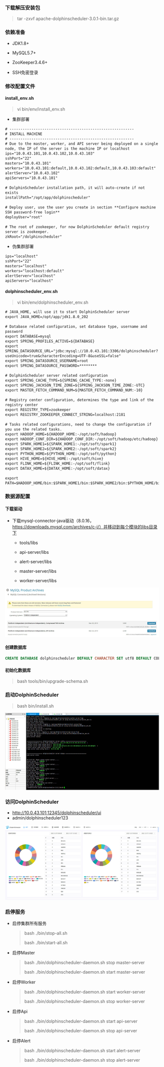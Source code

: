 ### 下载解压安装包

> tar -zxvf apache-dolphinscheduler-3.0.1-bin.tar.gz

### 依赖准备

- JDK1.8+

- MySQL5.7+

- ZooKeeper3.4.6+

- SSH免密登录

### 修改配置文件

#### install_env.sh

> vi bin/env/install_env.sh

- 集群部署

```shell
# ---------------------------------------------------------
# INSTALL MACHINE
# ---------------------------------------------------------
# Due to the master, worker, and API server being deployed on a single node, the IP of the server is the machine IP or localhost
ips="10.0.43.101,10.0.43.102,10.0.43.103"
sshPort="22"
masters="10.0.43.101"
workers="10.0.43.101:default,10.0.43.102:default,10.0.43.103:default"
alertServer="10.0.43.102"
apiServers="10.0.43.101"

# DolphinScheduler installation path, it will auto-create if not exists
installPath="/opt/app/dolphinscheduler"

# Deploy user, use the user you create in section **Configure machine SSH password-free login**
deployUser="root"

# The root of zookeeper, for now DolphinScheduler default registry server is zookeeper.
zkRoot="/dolphinscheduler"
```

- 伪集群部署

```shell
ips="localhost"
sshPort="22"
masters="localhost"
workers="localhost:default"
alertServer="localhost"
apiServers="localhost"
```

#### dolphinscheduler_env.sh

> vi bin/env/dolphinscheduler_env.sh

```shell
# JAVA_HOME, will use it to start DolphinScheduler server
export JAVA_HOME=/opt/app/jdk1.8.0_202

# Database related configuration, set database type, username and password
export DATABASE=mysql
export SPRING_PROFILES_ACTIVE=${DATABASE}
export SPRING_DATASOURCE_URL="jdbc:mysql://10.0.43.101:3306/dolphinscheduler?useUnicode=true&characterEncoding=UTF-8&useSSL=false"
export SPRING_DATASOURCE_USERNAME=root
export SPRING_DATASOURCE_PASSWORD=********

# DolphinScheduler server related configuration
export SPRING_CACHE_TYPE=${SPRING_CACHE_TYPE:-none}
export SPRING_JACKSON_TIME_ZONE=${SPRING_JACKSON_TIME_ZONE:-UTC}
export MASTER_FETCH_COMMAND_NUM=${MASTER_FETCH_COMMAND_NUM:-10}

# Registry center configuration, determines the type and link of the registry center
export REGISTRY_TYPE=zookeeper
export REGISTRY_ZOOKEEPER_CONNECT_STRING=localhost:2181

# Tasks related configurations, need to change the configuration if you use the related tasks.
export HADOOP_HOME=${HADOOP_HOME:-/opt/soft/hadoop}
export HADOOP_CONF_DIR=${HADOOP_CONF_DIR:-/opt/soft/hadoop/etc/hadoop}
export SPARK_HOME1=${SPARK_HOME1:-/opt/soft/spark1}
export SPARK_HOME2=${SPARK_HOME2:-/opt/soft/spark2}
export PYTHON_HOME=${PYTHON_HOME:-/opt/soft/python}
export HIVE_HOME=${HIVE_HOME:-/opt/soft/hive}
export FLINK_HOME=${FLINK_HOME:-/opt/soft/flink}
export DATAX_HOME=${DATAX_HOME:-/opt/soft/datax}

export PATH=$HADOOP_HOME/bin:$SPARK_HOME1/bin:$SPARK_HOME2/bin:$PYTHON_HOME/bin:$JAVA_HOME/bin:$HIVE_HOME/bin:$FLINK_HOME/bin:$DATAX_HOME/bin:$PATH
```



### 数据源配置

#### 下载驱动

- 下载mysql-connector-java驱动（8.0.16，https://downloads.mysql.com/archives/c-j/）并移动到每个模块的libs目录下

  - tools/libs

  - api-server/libs
  - alert-server/libs
  - master-server/libs
  - worker-server/libs

![](assets/DolphinScheduler安装部署记录/connector.jpg)

#### 创建数据库

```sql
CREATE DATABASE dolphinscheduler DEFAULT CHARACTER SET utf8 DEFAULT COLLATE utf8_general_ci;
```

#### 初始化数据库

> bash tools/bin/upgrade-schema.sh

### 启动DolphinScheduler

> bash bin/install.sh

![](assets/DolphinScheduler安装部署记录/cluster.jpg)

### 访问DolphinScheduler

-  http://10.0.43.101:12345/dolphinscheduler/ui
  - admin/dolphinscheduler123

![](assets/DolphinScheduler安装部署记录/DolphinScheduler.jpg)

### 启停服务

- 启停集群所有服务

  > bash ./bin/stop-all.sh
  >
  > bash ./bin/start-all.sh

- 启停Master

  > bash ./bin/dolphinscheduler-daemon.sh stop master-server
  >
  > bash ./bin/dolphinscheduler-daemon.sh start master-server

- 启停Worker

  > bash ./bin/dolphinscheduler-daemon.sh start worker-server
  >
  > bash ./bin/dolphinscheduler-daemon.sh stop worker-server

- 启停Api

  > bash ./bin/dolphinscheduler-daemon.sh start api-server
  >
  > bash ./bin/dolphinscheduler-daemon.sh stop api-server

- 启停Alert

  > bash ./bin/dolphinscheduler-daemon.sh start alert-server
  >
  > bash ./bin/dolphinscheduler-daemon.sh stop alert-server

